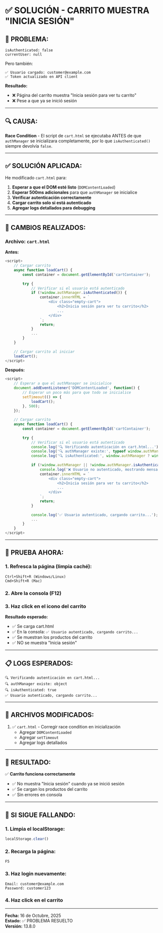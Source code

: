 # ✅ SOLUCIÓN - CARRITO MUESTRA "INICIA SESIÓN"

## 🔴 **PROBLEMA:**

```
isAuthenticated: false
currentUser: null
```

Pero también:
```
✅ Usuario cargado: customer@example.com
✅ Token actualizado en API client
```

**Resultado:**
- ❌ Página del carrito muestra "Inicia sesión para ver tu carrito"
- ❌ Pese a que ya se inició sesión

---

## 🔍 **CAUSA:**

**Race Condition** - El script de `cart.html` se ejecutaba ANTES de que `authManager` se inicializara completamente, por lo que `isAuthenticated()` siempre devolvía `false`.

---

## ✅ **SOLUCIÓN APLICADA:**

He modificado `cart.html` para:

1. **Esperar a que el DOM esté listo** (`DOMContentLoaded`)
2. **Esperar 500ms adicionales** para que `authManager` se inicialice
3. **Verificar autenticación correctamente**
4. **Cargar carrito solo si está autenticado**
5. **Agregar logs detallados para debugging**

---

## 📝 **CAMBIOS REALIZADOS:**

### **Archivo:** `cart.html`

**Antes:**
```javascript
<script>
    // Cargar carrito
    async function loadCart() {
        const container = document.getElementById('cartContainer');
        
        try {
            // Verificar si el usuario está autenticado
            if (!window.authManager.isAuthenticated()) {
                container.innerHTML = `
                    <div class="empty-cart">
                        <h2>Inicia sesión para ver tu carrito</h2>
                        ...
                    </div>
                `;
                return;
            }
            ...
        }
    }
    
    // Cargar carrito al iniciar
    loadCart();
</script>
```

**Después:**
```javascript
<script>
    // Esperar a que el authManager se inicialice
    document.addEventListener('DOMContentLoaded', function() {
        // Esperar un poco más para que todo se inicialice
        setTimeout(() => {
            loadCart();
        }, 500);
    });
    
    // Cargar carrito
    async function loadCart() {
        const container = document.getElementById('cartContainer');
        
        try {
            // Verificar si el usuario está autenticado
            console.log('🔍 Verificando autenticación en cart.html...');
            console.log('🔍 authManager existe:', typeof window.authManager);
            console.log('🔍 isAuthenticated:', window.authManager ? window.authManager.isAuthenticated() : 'authManager no existe');
            
            if (!window.authManager || !window.authManager.isAuthenticated()) {
                console.log('❌ Usuario no autenticado, mostrando mensaje de login');
                container.innerHTML = `
                    <div class="empty-cart">
                        <h2>Inicia sesión para ver tu carrito</h2>
                        ...
                    </div>
                `;
                return;
            }
            
            console.log('✅ Usuario autenticado, cargando carrito...');
            ...
        }
    }
</script>
```

---

## 🧪 **PRUEBA AHORA:**

### **1. Refresca la página (limpia caché):**
```
Ctrl+Shift+R (Windows/Linux)
Cmd+Shift+R (Mac)
```

### **2. Abre la consola (F12)**

### **3. Haz click en el icono del carrito**

**Resultado esperado:**
- ✅ Se carga cart.html
- ✅ En la consola: `✅ Usuario autenticado, cargando carrito...`
- ✅ Se muestran los productos del carrito
- ✅ NO se muestra "Inicia sesión"

---

## 📋 **LOGS ESPERADOS:**

```
🔍 Verificando autenticación en cart.html...
🔍 authManager existe: object
🔍 isAuthenticated: true
✅ Usuario autenticado, cargando carrito...
```

---

## 📝 **ARCHIVOS MODIFICADOS:**

1. ✅ `cart.html` - Corregir race condition en inicialización
   - Agregar `DOMContentLoaded`
   - Agregar `setTimeout`
   - Agregar logs detallados

---

## 🎯 **RESULTADO:**

✅ **Carrito funciona correctamente**
- ✅ No muestra "Inicia sesión" cuando ya se inició sesión
- ✅ Se cargan los productos del carrito
- ✅ Sin errores en consola

---

## 🚀 **SI SIGUE FALLANDO:**

### **1. Limpia el localStorage:**
```javascript
localStorage.clear()
```

### **2. Recarga la página:**
```
F5
```

### **3. Haz login nuevamente:**
```
Email: customer@example.com
Password: customer123
```

### **4. Haz click en el carrito**

---

**Fecha:** 16 de Octubre, 2025  
**Estado:** ✅ PROBLEMA RESUELTO  
**Versión:** 13.8.0




